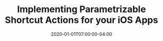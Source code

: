 ---
title: "Implementing Parametrizable Shortcut Actions for your iOS Apps"
date: 2020-01-01T07:00:00-04:00
originalDate: 2019-12-13T15:54:49-04:00
publishDate: 2020-01-01T07:00:00-04:00
draft: false
highlightjslanguages:
 - swift
 - objectivec
tags:
 - swift
 - programming
 - apple
 - ios
 - ipados
 - watchOS
 - iOS13
 - wwdc2019
categories:
 - development
description: "Learn how to perform background tasks in your iOS App."
keywords:
 - swift
 - ios
 - ipados
 - watchos
 - iOS13
 - wwdc2019
---